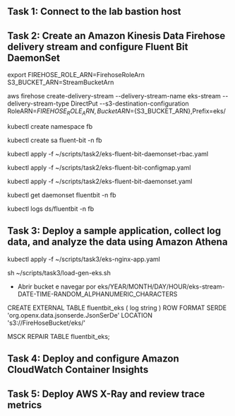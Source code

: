 ## Task 1: Connect to the lab bastion host


## Task 2: Create an Amazon Kinesis Data Firehose delivery stream and configure Fluent Bit DaemonSet

export FIREHOSE_ROLE_ARN=FirehoseRoleArn S3_BUCKET_ARN=StreamBucketArn

aws firehose create-delivery-stream --delivery-stream-name eks-stream --delivery-stream-type DirectPut --s3-destination-configuration RoleARN=${FIREHOSE_ROLE_ARN},BucketARN=${S3_BUCKET_ARN},Prefix=eks/

kubectl create namespace fb

kubectl create sa fluent-bit -n fb

kubectl apply -f ~/scripts/task2/eks-fluent-bit-daemonset-rbac.yaml

kubectl apply -f ~/scripts/task2/eks-fluent-bit-configmap.yaml

kubectl apply -f ~/scripts/task2/eks-fluent-bit-daemonset.yaml

kubectl get daemonset fluentbit -n fb

kubectl logs ds/fluentbit -n fb



## Task 3: Deploy a sample application, collect log data, and analyze the data using Amazon Athena


kubectl apply -f ~/scripts/task3/eks-nginx-app.yaml

sh ~/scripts/task3/load-gen-eks.sh

- Abrir bucket e navegar por eks/YEAR/MONTH/DAY/HOUR/eks-stream-DATE-TIME-RANDOM_ALPHANUMERIC_CHARACTERS


CREATE EXTERNAL TABLE fluentbit_eks (
    log string
)
ROW FORMAT SERDE 'org.openx.data.jsonserde.JsonSerDe'
LOCATION 's3://FireHoseBucket/eks/'


MSCK REPAIR TABLE fluentbit_eks;


## Task 4: Deploy and configure Amazon CloudWatch Container Insights

## Task 5: Deploy AWS X-Ray and review trace metrics